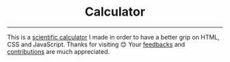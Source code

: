 <h1 align="center">Calculator</h1>

<hr>

This is a [scientific calculator](https://sam-varghese.github.io/Scientific-Calculator/) I made in order to have a better grip on HTML, CSS and JavaScript. Thanks for visiting 😊 Your [feedbacks](https://github.com/Sam-Varghese/Calculator/discussions/1) and [contributions](https://github.com/Sam-Varghese/Calculator/blob/main/CONTRIBUTING.md) are much appreciated.

